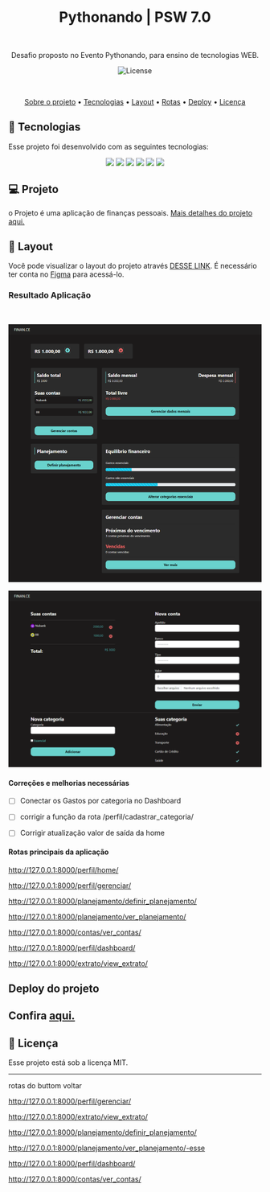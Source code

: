 <h1 align="center"> Pythonando | PSW 7.0 </h1>
<p align="center">

  ![]()
  
</p>

<p align="center">
Desafio proposto no Evento Pythonando, para ensino de tecnologias WEB.

<p align="center">
  <img alt="License" src="https://img.shields.io/static/v1?label=license&message=MIT&color=49AA26&labelColor=000000">
</p>

<br>

<!-- <h3 align="center">✅ Concluído ✅</h3> -->

<p align="center">
 <a href="#-Projeto">Sobre o projeto</a> •
 <a href="#-tecnologias">Tecnologias</a> • 
 <a href="#-layout">Layout</a> • 
 <a href="#-Rotas-principais-da-aplicação">Rotas</a> •
<a href="#-Deploy-do-projeto">Deploy</a> •  
 <a href="#Licença">Licença</a>
</p>


## 🚀 Tecnologias

Esse projeto foi desenvolvido com as seguintes tecnologias:

<p align="center">
  <!-- <img src="https://img.shields.io/badge/JavaScript-323330?style=for-the-badge&logo=javascript&logoColor=F7DF1E"> -->
  <img src="https://img.shields.io/badge/Django-092E20?style=for-the-badge&logo=django&logoColor=white" />
  <img src="https://img.shields.io/badge/Python-14354C?style=for-the-badge&logo=python&logoColor=white"/>
  <img src="https://img.shields.io/badge/JavaScript-F7DF1E?style=for-the-badge&logo=javascript&logoColor=black"/>
  <img src="https://img.shields.io/badge/Bootstrap-563D7C?style=for-the-badge&logo=bootstrap&logoColor=white"/>
  <img src="https://img.shields.io/badge/HTML5-E34F26?style=for-the-badge&logo=html5&logoColor=white"/>
  <img src="https://img.shields.io/badge/CSS3-1572B6?style=for-the-badge&logo=css3&logoColor=white"/>

</p>

## 💻 Projeto

o Projeto é uma aplicação de finanças pessoais.
[Mais detalhes do projeto aqui.](https://grizzly-amaranthus-f6a.notion.site/PSW-7-0-a3282ff391074120b3daee721aa65f8f)



## 🔖 Layout

Você pode visualizar o layout do projeto através [DESSE LINK](https://www.figma.com/file/9GhGdXv0fQyrT5ONvJoTGo/psw-7.0?type=design&node-id=0%3A1&mode=design&t=D92r5VeitR982Oc0-1). É necessário ter conta no [Figma](https://figma.com) para acessá-lo.

###  Resultado Aplicação 

![]()

![](img/home.png) 
<br>

![](img/gerenciar.png)


#### Correções e melhorias necessárias

- [ ] Conectar os Gastos por categoria no Dashboard
- [ ] corrigir a função da rota /perfil/cadastrar_categoria/
- [ ] Corrigir atualização valor de saída da home
                    <!-- {% include 'bases/buttons_crud_delete.html' with href_delete='excluir_banco' obj=conta.id  obj_titulo=conta.apelido %} -->


####  Rotas principais da aplicação

http://127.0.0.1:8000/perfil/home/

http://127.0.0.1:8000/perfil/gerenciar/

http://127.0.0.1:8000/planejamento/definir_planejamento/

http://127.0.0.1:8000/planejamento/ver_planejamento/

http://127.0.0.1:8000/contas/ver_contas/

http://127.0.0.1:8000/perfil/dashboard/

http://127.0.0.1:8000/extrato/view_extrato/


<!-- Rotas

http://127.0.0.1:8000/perfil/home/-ok
http://127.0.0.1:8000/perfil/gerenciar/-ok
http://127.0.0.1:8000/perfil/cadastrar/banco/
http://127.0.0.1:8000/perfil/deletar_banco/{{conta.id}}
http://127.0.0.1:8000/perfil/excluir/banco/<int:pk>/
http://127.0.0.1:8000/perfil/cadastrar/categoria
http://127.0.0.1:8000/perfil/atualizar/categoria/<int:pk>/


http://127.0.0.1:8000/planejamento/definir_planejamento/-ok
http://127.0.0.1:8000/planejamento/ver_planejamento/-ok


http://127.0.0.1:8000/extrato/view_extrato/-ok
http://127.0.0.1:8000/extrato/novo_valor/-ok(botão <>)
http://127.0.0.1:8000/extrato/update_valor_categoria/<int:id> -->


<!-- SuperUserad
admin
admin -->


<!--<br>
<br>
<video width="219" height="454" controls="controls" autoplay="autoplay">
<source src="https://streamable.com/3pcted" type="video/mp4">
<object data="" width="219" height="240">
<embed width="320" height="454" src="https://streamable.com/3pcted">
</object>
</video>
-->


## Deploy do projeto

Confira [aqui.](https://pythonando7-mtgllmpv.b4a.run)
---


## :memo: Licença

Esse projeto está sob a licença MIT.

---

rotas do buttom voltar

http://127.0.0.1:8000/perfil/gerenciar/

http://127.0.0.1:8000/extrato/view_extrato/

http://127.0.0.1:8000/planejamento/definir_planejamento/

http://127.0.0.1:8000/planejamento/ver_planejamento/-esse

http://127.0.0.1:8000/perfil/dashboard/

http://127.0.0.1:8000/contas/ver_contas/
